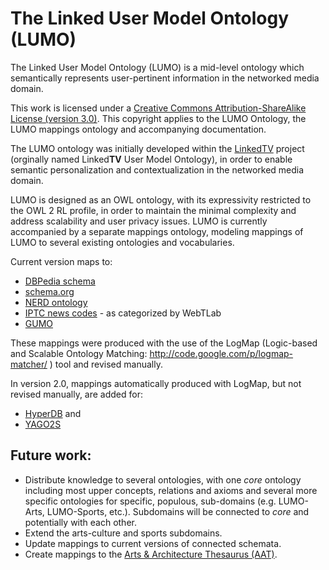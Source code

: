 # The Linked User Model Ontology (LUMO)
The Linked User Model Ontology (LUMO) is a mid-level ontology which semantically represents user-pertinent information in the networked media domain.

This work is licensed under a [Creative Commons Attribution-ShareAlike License (version 3.0)](http://creativecommons.org/licenses/by-sa/3.0/). This copyright applies to the LUMO Ontology, the LUMO mappings ontology and accompanying documentation.

The LUMO ontology was initially developed within the [LinkedTV](http://linkedtv.eu/) project (orginally named Linked**TV** User Model Ontology), in order to enable semantic personalization and contextualization in the networked media domain. 

LUMO is designed as an OWL ontology, with its expressivity restricted to the OWL 2 RL profile, in order to maintain the minimal complexity and address scalability and user privacy issues. LUMO is currently accompanied by a separate mappings ontology, modeling mappings of LUMO to several existing ontologies and vocabularies.

Current version maps to:
- [DBPedia schema](http://wiki.dbpedia.org/Ontology)
- [schema.org](http://schema.org/docs/schemaorg.owl)
- [NERD ontology](http://nerd.eurecom.fr/ontology/)
- [IPTC news codes](http://webtlab.it.uc3m.es/results/NEWS/subjectcodes.owl) - as categorized by WebTLab 
- [GUMO](http://www.ubisworld.org/ubisworld/documents/gumo/2.0/gumo.owl)

These mappings were produced with the use of the LogMap (Logic-based and Scalable Ontology Matching: http://code.google.com/p/logmap-matcher/ ) tool and revised manually.

In version 2.0, mappings automatically produced with LogMap, but not revised manually, are added for: 
- [HyperDB](https://wordpress.org/plugins/hyperdb/) and 
- [YAGO2S](https://www.mpi-inf.mpg.de/departments/databases-and-information-systems/research/yago-naga/yago/#c10444)

## Future work:
- Distribute knowledge to several ontologies, with one *core* ontology including most upper concepts, relations and axioms and several more specific ontologies for specific, populous, sub-domains (e.g. LUMO-Arts, LUMO-Sports, etc.). Subdomains will be connected to *core* and potentially with each other. 
- Extend the arts-culture and sports subdomains. 
- Update mappings to current versions of connected schemata. 
- Create mappings to the [Arts & Architecture Thesaurus (AAT)](http://www.getty.edu/research/tools/vocabularies/aat/index.html). 
